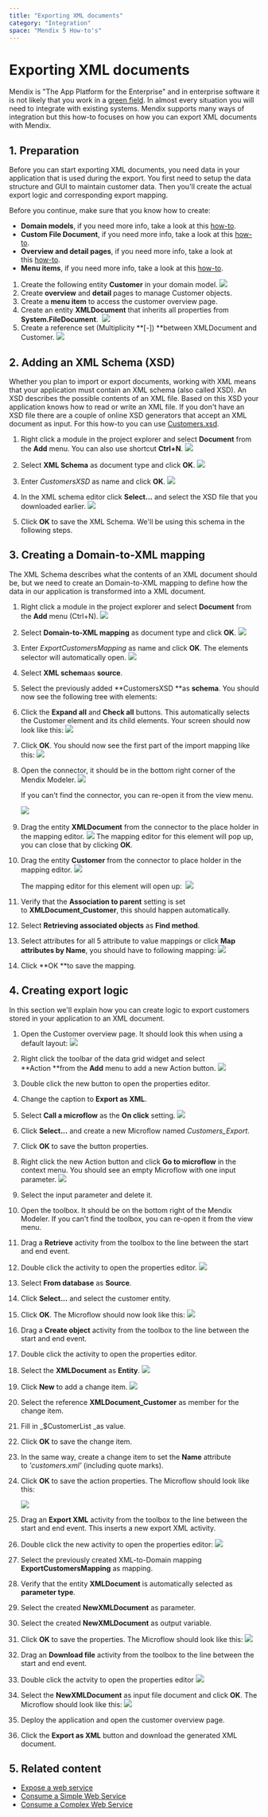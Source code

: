```yaml
---
title: "Exporting XML documents"
category: "Integration"
space: "Mendix 5 How-to's"
---
```

# Exporting XML documents

Mendix is "The App Platform for the Enterprise" and in enterprise software it is not likely that you work in a [green field](https://en.wikipedia.org/wiki/Greenfield_project). In almost every situation you will need to integrate with existing systems. Mendix supports many ways of integration but this how-to focuses on how you can export XML documents with Mendix.

## 1. Preparation

Before you can start exporting XML documents, you need data in your application that is used during the export. You first need to setup the data structure and GUI to maintain customer data. Then you'll create the actual export logic and corresponding export mapping.

Before you continue, make sure that you know how to create:

*   **Domain models**, if you need more info, take a look at this [how-to](Creating+a+basic+data+layer).
*   **Custom File Document**, if you need more info, take a look at this [how-to](Working+with+images+and+files).
*   **Overview and detail pages**, if you need more info, take a look at this [how-to](Creating+your+first+two+Overview+and+Detail+pages).
*   **Menu items**, if you need more info, take a look at this [how-to](Setting+Up+the+Navigation+Structure).

1.  Create the following entity **Customer** in your domain model.
    ![](attachments/8782441/8946652.png)
2.  Create **overview** and **detail** pages to manage Customer objects.
3.  Create a **menu item** to access the customer overview page.
4.  Create an entity **XMLDocument** that inherits all properties from **System.FileDocument**. 
    ![](attachments/7831653/8945900.png)
5.  Create a reference set (Multiplicity **[*-*]) **between XMLDocument and Customer.
    ![](attachments/8782441/8946654.png)

## 2\. Adding an XML Schema (XSD)

Whether you plan to import or export documents, working with XML means that your application must contain an XML schema (also called XSD). An XSD describes the possible contents of an XML file. Based on this XSD your application knows how to read or write an XML file. If you don't have an XSD file there are a couple of online XSD generators that accept an XML document as input. For this how-to you can use [Customers.xsd](attachments/8782441/8945818.xsd).

1.  Right click a module in the project explorer and select **Document** from the **Add** menu. You can also use shortcut **Ctrl+N**.
    ![](attachments/7831653/8028202.png)

2.  Select **XML Schema** as document type and click **OK**.
    ![](attachments/7831653/8028203.png)

3.  Enter _CustomersXSD_ as name and click **OK**.
    ![](attachments/7831653/8028204.png)

4.  In the XML schema editor click **Select...** and select the XSD file that you downloaded earlier.
    ![](attachments/8782441/8946656.png)

5.  Click **OK** to save the XML Schema. We'll be using this schema in the following steps.

## 3\. Creating a Domain-to-XML mapping

The XML Schema describes what the contents of an XML document should be, but we need to create an Domain-to-XML mapping to define how the data in our application is transformed into a XML document.

1.  Right click a module in the project explorer and select **Document** from the **Add** menu (Ctrl+N).
    ![](attachments/8782441/8945864.png)

2.  Select **Domain-to-XML mapping** as document type and click **OK**.
    ![](attachments/8782441/8945867.png)

3.  Enter _ExportCustomersMapping_ as name and click **OK**. The elements selector will automatically open.
    ![](attachments/8782441/8945868.png)

4.  Select **XML schema**as **source**.
5.  Select the previously added **CustomersXSD **as **schema**. You should now see the following tree with elements:
6.  Click the **Expand all** and **Check all** buttons. This automatically selects the Customer element and its child elements. Your screen should now look like this:
    ![](attachments/8782441/8946657.png)

7.  Click **OK**. You should now see the first part of the import mapping like this:
    ![](attachments/8782441/8946658.png)

8.  Open the connector, it should be in the bottom right corner of the Mendix Modeler.
    ![](attachments/8782441/8946635.png)

    If you can't find the connector, you can re-open it from the view menu. 

    ![](attachments/8782441/8945848.png) 

9.  Drag the entity **XMLDocument** from the connector to the place holder in the mapping editor.
    ![](attachments/8782441/8946659.png)
    The mapping editor for this element will pop up, you can close that by clicking **OK**.
10. Drag the entity **Customer** from the connector to place holder in the mapping editor.
    ![](attachments/8782441/8946660.png)

    The mapping editor for this element will open up:
     ![](attachments/8782441/8946663.png)

11. Verify that the **Association to parent** setting is set to **XMLDocument_Customer**, this should happen automatically.
12.  Select **Retrieving associated objects** as **Find method**.
13.  Select attributes for all 5 attribute to value mappings or click **Map attributes by Name**, you should have to following mapping:
    ![](attachments/8782441/8946662.png)

14.  Click **OK **to save the mapping.

## 4\. Creating export logic

In this section we'll explain how you can create logic to export customers stored in your application to an XML document.

1.  Open the Customer overview page. It should look this when using a default layout:
    ![](attachments/8782441/17662017.png)

2.  Right click the toolbar of the data grid widget and select **Action **from the **Add** menu to add a new Action button.
    ![](attachments/8782441/17662019.png)

3.  Double click the new button to open the properties editor.
4.  Change the caption to **Export as XML**.
5.  Select **Call a microflow** as the **On click** setting.
    ![](attachments/8782441/17662020.png)

6.  Click **Select...** and create a new Microflow named _Customers_Export_.
7.  Click **OK** to save the button properties.
8.  Right click the new Action button and click **Go to microflow** in the context menu. You should see an empty Microflow with one input parameter.
    ![](attachments/8782441/17662021.png)

9.  Select the input parameter and delete it.
10.  Open the toolbox. It should be on the bottom right of the Mendix Modeler. If you can't find the toolbox, you can re-open it from the view menu.
11.  Drag a **Retrieve** activity from the toolbox to the line between the start and end event.
12.  Double click the activity to open the properties editor.
    ![](attachments/8782441/8946445.png)

13.  Select **From database** as **Source**.
14.  Click **Select...** and select the customer entity.
15.  Click **OK**. The Microflow should now look like this:
    ![](attachments/8782441/8946448.png)

16.  Drag a **Create object** activity from the toolbox to the line between the start and end event.
17.  Double click the activity to open the properties editor.
18.  Select the **XMLDocument** as **Entity**.
    ![](attachments/8782441/17662022.png)

19.  Click **New** to add a change item.
    ![](attachments/8782441/8946450.png)

20.  Select the reference **XMLDocument_Customer** as member for the change item.
21.  Fill in _$CustomerList _as value.
22.  Click **OK** to save the change item.
23.  In the same way, create a change item to set the **Name** attribute to _'customers.xml'_ (including quote marks).
24. Click **OK** to save the action properties. The Microflow should look like this:

    ![](attachments/8782441/8946452.png)

25. Drag an **Export XML** activity from the toolbox to the line between the start and end event. This inserts a new export XML activity.
26.  Double click the new activity to open the properties editor:
    ![](attachments/8782441/8946453.png)

27.  Select the previously created XML-to-Domain mapping **ExportCustomersMapping** as mapping.
28.  Verify that the entity **XMLDocument** is automatically selected as **parameter type**.
29.  Select the created **NewXMLDocument** as parameter.
30.  Select the created **NewXMLDocument** as output variable.
31.  Click **OK** to save the properties. The Microflow should look like this:
    ![](attachments/8782441/8946454.png)

32.  Drag an **Download file** activity from the toolbox to the line between the start and end event.
33.  Double click the actvity to open the properties editor
    ![](attachments/8782441/8946457.png)

34.  Select the **NewXMLDocument** as input file document and click **OK**. The Microflow should look like this:
    ![](attachments/8782441/8946456.png)

35.  Deploy the application and open the customer overview page.
36.  Click the **Export as XML** button and download the generated XML document.

## 5\. Related content

*   [Expose a web service](Exposing+a+web+service)
*   [Consume a Simple Web Service](Consuming+a+simple+Web+Service)
*   [Consume a Complex Web Service](Consuming+a+complex+web+service)
